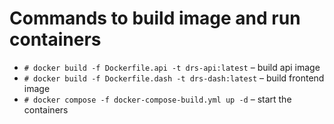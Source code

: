 # Commands to build image and run containers

- `# docker build -f Dockerfile.api -t drs-api:latest` – build api image
- `# docker build -f Dockerfile.dash -t drs-dash:latest` – build frontend image
- `# docker compose -f docker-compose-build.yml up -d` – start the containers